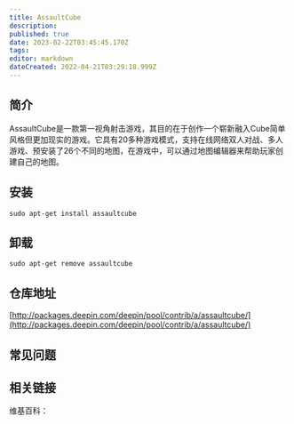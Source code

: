 ```yaml
---
title: AssaultCube
description: 
published: true
date: 2023-02-22T03:45:45.170Z
tags: 
editor: markdown
dateCreated: 2022-04-21T03:29:18.999Z
---
```


## 简介

AssaultCube是一款第一视角射击游戏，其目的在于创作一个崭新融入Cube简单风格但更加现实的游戏。它具有20多种游戏模式，支持在线网络双人对战、多人游戏、预安装了26个不同的地图，在游戏中，可以通过地图编辑器来帮助玩家创建自己的地图。

## 安装

`sudo apt-get install assaultcube`

## 卸载

`sudo apt-get remove assaultcube`

## 仓库地址

[http://packages.deepin.com/deepin/pool/contrib/a/assaultcube/](http://packages.deepin.com/deepin/pool/contrib/a/assaultcube/)


## 常见问题


## 相关链接

维基百科：